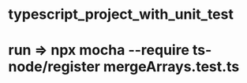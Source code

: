 # typescript_project_with_unit_test
# run => npx mocha --require ts-node/register mergeArrays.test.ts

